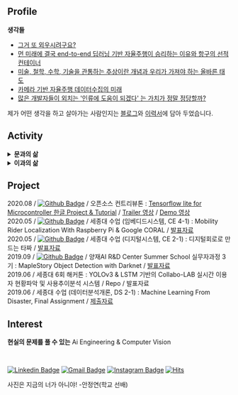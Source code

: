 ## Profile

**생각들**

- [그거 또 외우시려구요?](https://www.davincijang.space/idea/long/9-2-2?utm_source=github&utm_medium=readmewritings&utm_campaign=personalbranding)
- [먼 미래에 결국 end-to-end 딥러닝 기반 자율주행이 승리하는 이유와 항구의 선적 컨테이너](https://www.davincijang.space/idea/long/aa2?utm_source=github&utm_medium=readmewritings&utm_campaign=personalbranding)
- [미술, 철학, 수학, 기술을 관통하는 추상이란 개념과 우리가 가져야 하는 올바른 태도](https://www.davincijang.space/idea/long/9-2?utm_source=github&utm_medium=readmewritings&utm_campaign=personalbranding)
- [카메라 기반 자율주행 데이터수집의 미래](https://www.davincijang.space/idea/long/deer/aa5-2-1-1/2?utm_source=github&utm_medium=readmewritings&utm_campaign=personalbranding)
- [많은 개발자들이 외치는 '인류에 도움이 되겠다' 는 가치가 정말 정당할까?](https://www.davincijang.space/idea/long/3--1/2/1?utm_source=github&utm_medium=readmewritings&utm_campaign=personalbranding)

제가 어떤 생각을 하고 살아가는 사람인지는 [블로그](https://www.davincijang.space?utm_source=github&utm_medium=myreadme&utm_campaign=personalbranding)와 [이력서](https://www.davincijang.space/contact/resume/full?utm_source=github&utm_medium=myreadme&utm_campaign=personalbranding)에 담아 두었습니다.

## Activity

<details>
  <summary> <b> 문과의 삶 </b> </summary>
  </br>
  
  - [2020/06~2021/03] 칵테일 kit smart-order 서비스 **hellocock** : (Co)Founder, 중소벤처기업부 창업진흥원 예비창업패키지 지원사업 수료
  - [2020/03~2021/03] 퍼스널모빌리티 After Market 플랫폼 **스르릉** : (Co)Founder, 중소벤처기업부 창업진흥원 예비창업패키지 지원사업 수료
  - [2020/06] Certification : **스르릉**팀, 전주정보문화진흥원 주관 실전창업교육 수료
  - [2020/09] Award : Sejong University Start-up Pitching Day 2020-2 Excellence award
  - [2020/09] Award : Sejong University Start-up Idea Competition 2020-2 Excellence award
  - [2020/02] Award : Sejong University Start-up Camp 2020 Grand award
  - [2020/02] Award : Sejong University Start-up Pitching Day 2020 Grand award
  - [2020/06] Award : Sejong University Start-up Mentoring Day 2020 Excellence award
  - [2020/08] Award : Sejong University Start-up Circle Business Performance Competition 2020-1 Excellence award
  - [2020/08] Award : Campus Town Competition 2020-1 Excellence award
  - [2019/02] Certification : KeyongGi Do 4th OZ Startup Campus in Pangyo
  - [2018/10] Award : Sejong University ICT Idea Festival Silver Award
  - [2009/09~] [![Naver Badge](https://img.shields.io/badge/-NAVER-green?style=flat-square&link=https://cafe.naver.com/starfansclub)](https://cafe.naver.com/starfansclub) Online Cafe Manager (Founder) 


</details>

<details>
  <summary> <b> 이과의 삶 </b> </summary>
  </br>
  
  - [2022/11] [open-mmlab/mmocr repository contribution (small bugfix)](https://github.com/open-mmlab/mmocr/pull/1540)
  - [2021/08] [OpenUp & 정보통신산업진흥원 - Open Source Contribution Academy](https://www.oss.kr/contributhon_notice/show/37063a08-31e7-46da-bf6e-a09903d40439), Team 딥러닝(Kears) 실용예제 구축하기
  - [2021/06] [tensorflow/tensorFlow repository contribution (small bugfix)](https://github.com/tensorflow/tensorflow/pull/50015) : 이 코드를 받아준다구요..?!
  - [2020/11~2022/04] 전동킥보드 공유 서비스 **deer** : Robotics Engineer (Autonomous Scooter Development) 로 근무
  - [2020/05] Certification : [OpenUp & 정보통신산업진흥원 - Open Source Contributhon](https://www.oss.kr/notice/show/89192428-ebf7-4de9-93a7-35caf76a1f4b), Team TensorFlow Lite for Microcontroller
  - [2020/10] Circle **SAI** : Sejong Artificial Intelligence, [basic study](https://github.com/sju-coml/SAI-2020-Team-I/projects/2), [Lead](https://www.youtube.com/playlist?list=PLArrI8JcN6ZAxE6I3m6qXEvKychJ6cTW7), 
  - [2020/06] Award : Sejong University 6th Hackathon Silver Award
  - [2019/12] Award : Sejong University 2019 Coding Challenge 4th Award
  - [2019/06~2021/03] [![Youtube Badge](https://img.shields.io/badge/Youtube-ff0000?style=flat-square&logo=youtube&link=https://www.youtube.com/channel/UCMf5F1uTcuz8MPN62kb55cg/playlists?view_as=subscriber)](https://www.youtube.com/channel/UCMf5F1uTcuz8MPN62kb55cg/playlists?view_as=subscriber) Circle **SAI** : Sejong AI, 세종대학교 인공지능 중앙동아리 (Co)Founder, [Welcome Kit!](https://janghoo.notion.site/SAI-14dde9dd953946f98b9ba0917a217d4d), [Manager page](https://www.notion.so/SAI-Sejong-Artificial-Intelligence-488d443cf680432ba43878b43521d204)
  - [2019/09] Certification : Yangjae AI Hub & KAIST - 3rd AI Summer Camp
  - [2019/07] Award : Sejong University 5th Hackathon Grand Award
  - [2019/03~] Community : 학내외 SW Community Founder
  
</details>

## Project

2020.08 / [![Github Badge](https://img.shields.io/badge/-Github-000?style=flat-square&logo=Github&logoColor=white&link=https://github.com/yunho0130/tensorflow-lite)](https://github.com/yunho0130/tensorflow-lite) / 오픈소스 컨트리뷰톤 : [Tensorflow lite for Microcontroller 한글 Project & Tutorial](https://www.oss.kr/notice/show/8acb5bca-b7df-426f-9dc8-4315d4737734)
 / [Trailer 영상](https://youtu.be/qLDKXKqDy6M) / [Demo 영상](https://youtu.be/dtxNoMcyVEA) <br>
2020.05 / [![Github Badge](https://img.shields.io/badge/-Github-000?style=flat-square&logo=Github&logoColor=white&link=https://github.com/ProtossDragoon/self-driving-PM)](https://github.com/ProtossDragoon/self-driving-PM) / 세종대 수업 (임베디드시스템, CE 4-1) : Mobility Rider Localization With Raspberry Pi & Google CORAL / [발표자료](https://github.com/ProtossDragoon/SJU-Subject/blob/master/3-1EmbeddedSystem/%EC%9E%84%EB%B2%A0%EB%94%94%EB%93%9C%20%EC%8B%9C%EC%8A%A4%ED%85%9C%20%ED%94%84%EB%A1%9C%EC%A0%9D%ED%8A%B8%20%EC%B5%9C%EC%A2%85%EB%B0%9C%ED%91%9C%20PPT.pdf) <br>
2020.05 / [![Github Badge](https://img.shields.io/badge/-Github-000?style=flat-square&logo=Github&logoColor=white&link=https://github.com/ProtossDragoon/SJU-Subject/tree/master/3-1DigitalSystem/Assignment-Final)](https://github.com/ProtossDragoon/SJU-Subject/tree/master/3-1DigitalSystem/Assignment-Final) / 세종대 수업 (디지털시스템, CE 2-1) : 디지털회로로 만드는 타짜 / [발표자료](https://github.com/ProtossDragoon/SJU-Subject/blob/master/3-1DigitalSystem/Assignment-Final/%EA%B8%B0%EB%A7%90%ED%94%84%EB%A1%9C%EC%A0%9D%ED%8A%B8%EC%B5%9C%EC%A2%85%EB%B0%9C%ED%91%9C.pdf) <br>
2019.09 / [![Github Badge](https://img.shields.io/badge/-Github-000?style=flat-square&logo=Github&logoColor=white&link=https://github.com/ProtossDragoon/MAiEye)](https://github.com/ProtossDragoon/MAiEye) / 양재AI R&D Center Summer School 실무자과정 3기 : MapleStory Object Detection with Darknet / [발표자료]() <br>
2019.06 / 세종대 6회 해커톤 : YOLOv3 & LSTM 기반의 Collabo-LAB 실시간 이용자 현황파악 및 사용추이분석 시스템 / Repo / 발표자료 <br>
2019.06 / 세종대 수업 (데이터분석개론, DS 2-1) : Machine Learning From Disaster, Final Assignment / [제출자료](https://github.com/ProtossDragoon/SJU-Subject/blob/master/2-1BasicOfDataAnalysis/3rd%20Assignment/IDA_A3_%EC%9D%B4%EC%9E%A5%ED%9B%84_18011573.ipynb) <br>

## Interest

**현실의 문제를 풀 수 있는** Ai Engineering & Computer Vision <br>

<br>

<div align=left>

[![Linkedin Badge](https://img.shields.io/badge/-LinkedIn-blue?style=flat-square&logo=Linkedin&logoColor=white&link=https://www.linkedin.com/in/janghoo-lee-25212a1a0/)](https://www.linkedin.com/in/janghoo-lee-25212a1a0/) 
[![Gmail Badge](https://img.shields.io/badge/-Gmail-c14438?style=flat-square&logo=Gmail&logoColor=white&link=mailto:dlwkdgn3@gmail.com)](mailto:dlwkdgn3@gmail.com) 
[![Instagram Badge](https://img.shields.io/badge/-Instagram-dd2a7b?style=flat-square&logo=instagram&logoColor=white&link=https://www.instagram.com/janghoo_lee/)](https://www.instagram.com/janghoo_lee/)
[![Hits](https://hits.seeyoufarm.com/api/count/incr/badge.svg?url=https%3A%2F%2Fgithub.com%2FProtossDragoon%2Fhit-counter&count_bg=%2300FFDF&title_bg=%23EDFBA6&icon=&icon_color=%23FFFFFF&title=view&edge_flat=true)](https://hits.seeyoufarm.com)

</div>

사진은 지금의 너가 아니야! -안정연(학교 선배)
